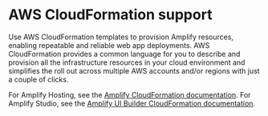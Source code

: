 # AWS CloudFormation support<a name="cloudformation-support-chapter"></a>

Use AWS CloudFormation templates to provision Amplify resources, enabling repeatable and reliable web app deployments\. AWS CloudFormation provides a common language for you to describe and provision all the infrastructure resources in your cloud environment and simplifies the roll out across multiple AWS accounts and/or regions with just a couple of clicks\.

For Amplify Hosting, see the [Amplify CloudFormation documentation](https://docs.aws.amazon.com/AWSCloudFormation/latest/UserGuide/AWS_Amplify.html)\. For Amplify Studio, see the [Amplify UI Builder CloudFormation documentation](https://docs.aws.amazon.com/AWSCloudFormation/latest/UserGuide/AWS_AmplifyUIBuilder.html)\.